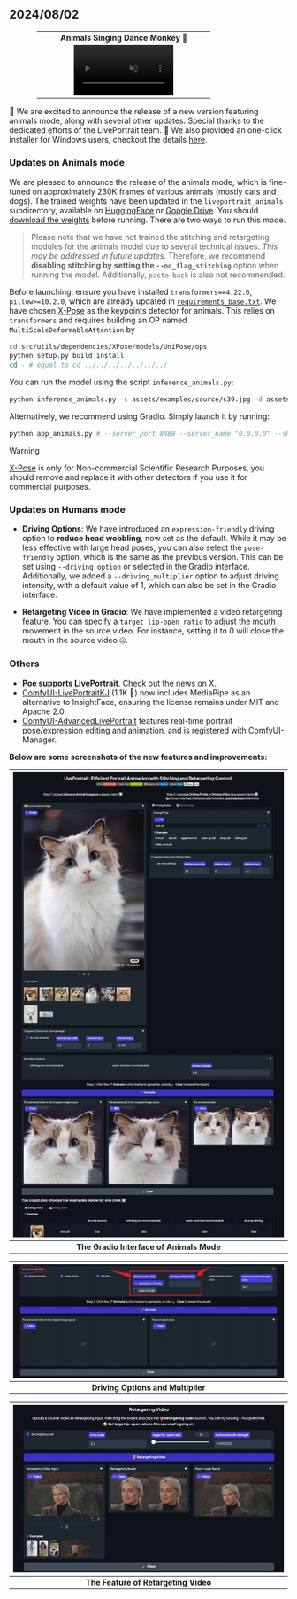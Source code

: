 ## 2024/08/02

<table class="center" style="width: 80%; margin-left: auto; margin-right: auto;">
<tr>
    <td style="text-align: center"><b>Animals Singing Dance Monkey 🎤</b></td>
</tr>

<tr>
    <td style="border: none; text-align: center;">
        <video controls loop src="https://github.com/user-attachments/assets/38d5b6e5-d29b-458d-9f2c-4dd52546cb41" muted="false" style="width: 60%;"></video>
    </td>
</tr>
</table>


🎉 We are excited to announce the release of a new version featuring animals mode, along with several other updates. Special thanks to the dedicated efforts of the LivePortrait team. 💪 We also provided an one-click installer for Windows users, checkout the details [here](./2024-08-05.md).

### Updates on Animals mode
We are pleased to announce the release of the animals mode, which is fine-tuned on approximately 230K frames of various animals (mostly cats and dogs). The trained weights have been updated in the `liveportrait_animals` subdirectory, available on [HuggingFace](https://huggingface.co/KwaiVGI/LivePortrait/tree/main/) or [Google Drive](https://drive.google.com/drive/u/0/folders/1UtKgzKjFAOmZkhNK-OYT0caJ_w2XAnib). You should [download the weights](https://github.com/KwaiVGI/LivePortrait?tab=readme-ov-file#2-download-pretrained-weights) before running. There are two ways to run this mode.

> Please note that we have not trained the stitching and retargeting modules for the animals model due to several technical issues. _This may be addressed in future updates._ Therefore, we recommend **disabling stitching by setting the `--no_flag_stitching`** option when running the model. Additionally, `paste-back` is also not recommended.

Before launching, ensure you have installed `transformers==4.22.0`, `pillow>=10.2.0`, which are already updated in  [`requirements_base.txt`](../../../requirements_base.txt). We have chosen [X-Pose](https://github.com/IDEA-Research/X-Pose) as the keypoints detector for animals. This relies on `transformers` and requires building an OP named `MultiScaleDeformableAttention` by
```bash
cd src/utils/dependencies/XPose/models/UniPose/ops
python setup.py build install
cd - # equal to cd ../../../../../../../
```

You can run the model using the script `inference_animals.py`:
```bash
python inference_animals.py -s assets/examples/source/s39.jpg -d assets/examples/driving/wink.pkl --no_flag_stitching --driving_multiplier 1.75
```

Alternatively, we recommend using Gradio. Simply launch it by running:
```bash
python app_animals.py # --server_port 8889 --server_name "0.0.0.0" --share
```

> [!WARNING]
> [X-Pose](https://github.com/IDEA-Research/X-Pose) is only for Non-commercial Scientific Research Purposes, you should remove and replace it with other detectors if you use it for commercial purposes.

### Updates on Humans mode

- **Driving Options**: We have introduced an `expression-friendly` driving option to **reduce head wobbling**, now set as the default. While it may be less effective with large head poses, you can also select the `pose-friendly` option, which is the same as the previous version. This can be set using `--driving_option` or selected in the Gradio interface. Additionally, we added a `--driving_multiplier` option to adjust driving intensity, with a default value of 1, which can also be set in the Gradio interface.

- **Retargeting Video in Gradio**: We have implemented a video retargeting feature. You can specify a `target lip-open ratio` to adjust the mouth movement in the source video. For instance, setting it to 0 will close the mouth in the source video 🤐.

### Others

- [**Poe supports LivePortrait**](https://poe.com/LivePortrait). Check out the news on [X](https://x.com/poe_platform/status/1816136105781256260).
- [ComfyUI-LivePortraitKJ](https://github.com/kijai/ComfyUI-LivePortraitKJ) (1.1K 🌟) now includes MediaPipe as an alternative to InsightFace, ensuring the license remains under MIT and Apache 2.0.
- [ComfyUI-AdvancedLivePortrait](https://github.com/PowerHouseMan/ComfyUI-AdvancedLivePortrait) features real-time portrait pose/expression editing and animation, and is registered with ComfyUI-Manager.



**Below are some screenshots of the new features and improvements:**

| ![The Gradio Interface of Animals Mode](../animals-mode-gradio-2024-08-02.jpg) |
|:---:|
| **The Gradio Interface of Animals Mode** |

| ![Driving Options and Multiplier](../driving-option-multiplier-2024-08-02.jpg) |
|:---:|
| **Driving Options and Multiplier** |

| ![The Feature of Retargeting Video](../retargeting-video-2024-08-02.jpg) |
|:---:|
| **The Feature of Retargeting Video** |
